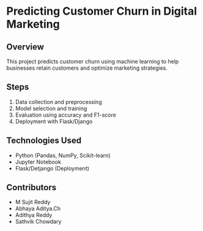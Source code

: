 # Predicting Customer Churn in Digital Marketing

## Overview
This project predicts customer churn using machine learning to help businesses retain customers and optimize marketing strategies.

## Steps
1. Data collection and preprocessing
2. Model selection and training
3. Evaluation using accuracy and F1-score
4. Deployment with Flask/Django

## Technologies Used
- Python (Pandas, NumPy, Scikit-learn)
- Jupyter Notebook
- Flask/Detjango (Deployment)

## Contributors
- M Sujit Reddy
- Abhaya Aditya.Ch
- Adithya Reddy
- Sathvik Chowdary
